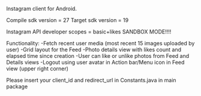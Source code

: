 Instagram client for Android.

Compile sdk version = 27
Target sdk version = 19

Instagram API developer scopes = basic+likes
SANDBOX MODE!!!!

Functionality:
-Fetch recent user media (most recent 15 images uploaded by user)
-Grid layout for the Feed
-Photo details view with likes count and elapsed time since creation
-User can like or unlike photos from Feed and Details views
-Logout using user avatar in Action bar/Menu icon in Feed view (upper right corner)

Please insert your client_id and redirect_url in Constants.java in main package